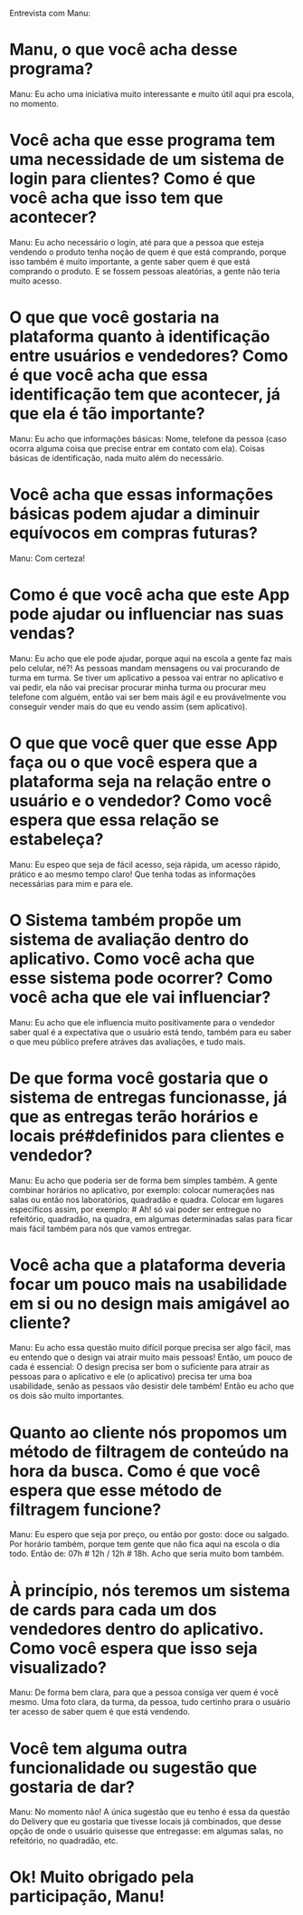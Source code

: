 Entrevista com Manu:

# Manu, o que você acha desse programa?

Manu: Eu acho uma iniciativa muito interessante e muito útil aqui pra escola, no momento.

# Você acha que esse programa tem uma necessidade de um sistema de login para clientes? Como é que você acha que isso tem que acontecer?

Manu: Eu acho necessário o login, até para que a pessoa que esteja vendendo o produto tenha noção de quem é que está comprando, porque isso também é muito importante, a gente saber quem é que está comprando o produto. E se fossem pessoas aleatórias, a gente não teria muito acesso.

# O que que você gostaria na plataforma quanto à identificação entre usuários e vendedores? Como é que você acha que essa identificação tem que acontecer, já que ela é tão importante?
  
Manu: Eu acho que informações básicas: Nome, telefone da pessoa (caso ocorra alguma coisa que precise entrar em contato com ela). Coisas básicas de identificação, nada muito além do necessário.

# Você acha que essas informações básicas podem ajudar a diminuir equívocos em compras futuras?

Manu: Com certeza!

# Como é que você acha que este App pode ajudar ou influenciar nas suas vendas?

Manu: Eu acho que ele pode ajudar, porque aqui na escola a gente faz mais pelo celular, né?! As pessoas mandam mensagens ou vai procurando de turma em turma. Se tiver um aplicativo a pessoa vai entrar no aplicativo e vai pedir, ela não vai precisar procurar minha turma ou procurar meu telefone com alguém, então vai ser bem mais ágil e eu provávelmente vou conseguir vender mais do que eu vendo assim (sem aplicativo).

# O que que você quer que esse App faça ou o que você espera que a plataforma seja na relação entre o usuário e o vendedor? Como você espera que essa relação se estabeleça?
  
Manu: Eu espeo que seja de fácil acesso, seja rápida, um acesso rápido, prático e ao mesmo tempo claro! Que tenha todas as informações necessárias para mim e para ele.

# O Sistema também propõe um sistema de avaliação dentro do aplicativo. Como você acha que esse sistema pode ocorrer? Como você acha que ele vai influenciar?

Manu: Eu acho que ele influencia muito positivamente para o vendedor saber qual é a expectativa que o usuário está tendo, também para eu saber o que meu público prefere atráves das avaliações, e tudo mais.

# De que forma você gostaria que o sistema de entregas funcionasse, já que as entregas terão horários e locais pré#definidos para clientes e vendedor?

Manu: Eu acho que poderia ser de forma bem simples também. A gente combinar horários no aplicativo, por exemplo: colocar numerações nas salas ou então nos laboratórios, quadradão e quadra. Colocar em lugares específicos assim, por exemplo: # Ah! só vai poder ser entregue no refeitório, quadradão, na quadra, em algumas determinadas salas para ficar mais fácil também para nós que vamos entregar.

# Você acha que a plataforma deveria focar um pouco mais na usabilidade em si ou no design mais amigável ao cliente?

Manu: Eu acho essa questão muito difícil porque precisa ser algo fácil, mas eu entendo que o design vai atrair muito mais pessoas! Então, um pouco de cada é essencial: O design precisa ser bom o suficiente para atrair as pessoas para o aplicativo e ele (o aplicativo) precisa ter uma boa usabilidade, senão as pessaos vão desistir dele também! Então eu acho que os dois são muito importantes.

# Quanto ao cliente nós propomos um método de filtragem de conteúdo na hora da busca. Como é que você espera que esse método de filtragem funcione?

Manu: Eu espero que seja por preço, ou então por gosto: doce ou salgado. Por horário também, porque tem gente que não fica aqui na escola o dia todo. Então de: 07h # 12h / 12h # 18h. Acho que seria muito bom também.

# À princípio, nós teremos um sistema de cards para cada um dos vendedores dentro do aplicativo. Como você espera que isso seja visualizado?

Manu: De forma bem clara, para que a pessoa consiga ver quem é você mesmo. Uma foto clara, da turma, da pessoa, tudo certinho prara o usuário ter acesso de saber quem é que está vendendo.

# Você tem alguma outra funcionalidade ou sugestão que gostaria de dar?

Manu: No momento não! A única sugestão que eu tenho é essa da questão do Delivery que eu gostaria que tivesse locais já combinados, que desse opção de onde o usuário quisesse que entregasse: em algumas salas, no refeitório, no quadradão, etc. 

# Ok! Muito obrigado pela participação, Manu!